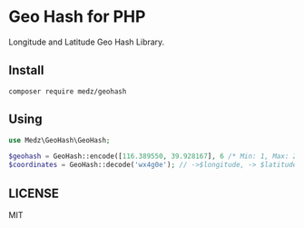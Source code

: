 # Geo Hash for PHP
Longitude and Latitude Geo Hash Library.

## Install

```
composer require medz/geohash
```

## Using

```php
use Medz\GeoHash\GeoHash;

$geohash = GeoHash::encode([116.389550, 39.928167], 6 /* Min: 1, Max: 24 */); // wx4g0e
$coordinates = GeoHash::decode('wx4g0e'); // ->$longitude, -> $latitude, Or ->toArray();

```

## LICENSE

MIT
